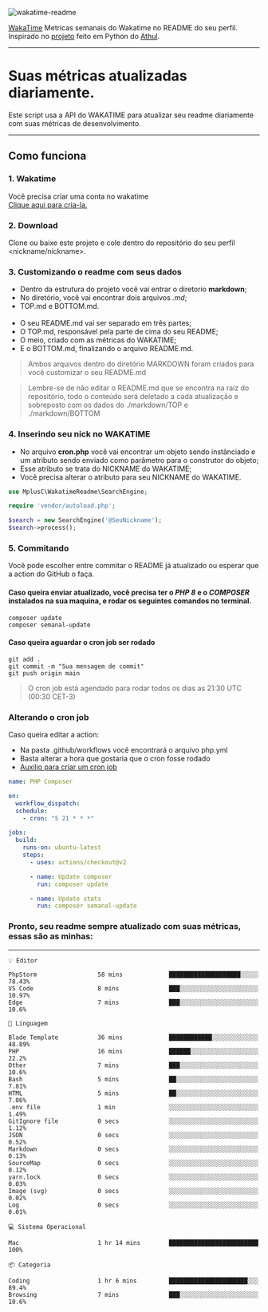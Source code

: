 ![wakatime-readme](https://socialify.git.ci/bymatheus/wakatime-readme/image?description=1&descriptionEditable=M%C3%A9tricas%20semanais%20do%20Wakatime%20no%20seu%20README%20de%20perfil.&font=KoHo&forks=1&language=1&owner=1&pattern=Signal&stargazers=1&theme=Dark)

[WakaTime](https://wakatime.com) Metricas semanais do Wakatime no README do seu perfil. <br>
Inspirado no [projeto](https://github.com/athul/waka-readme) feito em Python do [Athul](https://github.com/athul).
___

# Suas métricas atualizadas diariamente.
Este script usa a API do WAKATIME para atualizar seu readme diariamente com suas métricas de desenvolvimento.

___

## Como funciona

### 1. Wakatime
Você precisa criar uma conta no wakatime <br>
[Clique aqui para cria-la.](https://wakatime.com) 

### 2. Download
Clone ou baixe este projeto e cole dentro do repositório do seu perfil <nickname/nickname>.

### 3. Customizando o readme com seus dados
- Dentro da estrutura do projeto você vai entrar o diretorio **markdown**;  
- No diretório, você vai encontrar dois arquivos *.md*;
- TOP.md e BOTTOM.md.
<br><br>
- O seu README.md vai ser separado em três partes; 
- O TOP.md, responsável pela parte de cima do seu README;
- O meio, criado com as métricas do WAKATIME;
- E o BOTTOM.md, finalizando o arquivo README.md.<br>

> Ambos arquivos dentro do diretório MARKDOWN foram criados para você customizar o seu README.md

> Lembre-se de não editar o README.md que se encontra na raiz do repositório, todo o conteúdo será deletado a cada atualização e sobreposto com os dados do ./markdown/TOP e ./markdown/BOTTOM

### 4. Inserindo seu nick no WAKATIME
- No arquivo **cron.php** você vai encontrar um objeto sendo instânciado e um atributo sendo enviado como parâmetro para o construtor do objeto;
- Esse atributo se trata do NICKNAME do WAKATIME;
- Você precisa alterar o atributo para seu NICKNAME do WAKATIME.

```php
use MplusC\WakatimeReadme\SearchEngine;

require 'vendor/autoload.php';

$search = new SearchEngine('@SeuNickname');
$search->process();
```

### 5. Commitando
Você pode escolher entre commitar o README já atualizado ou esperar que a action do GitHub o faça. <br>

#### Caso queira enviar atualizado, você precisa ter o *PHP 8* e o *COMPOSER* instalados na sua maquina, e rodar os seguintes comandos no terminal.
```composer
composer update
composer semanal-update 
```

#### Caso queira aguardar o cron job ser rodado 
```git 
git add .
git commit -m "Sua mensagem de commit"
git push origin main
```

>O cron job está agendado para rodar todos os dias as 21:30 UTC (00:30 CET-3) 

### Alterando o cron job
Caso queira editar a action:

- Na pasta .github/workflows você encontrará o arquivo php.yml
- Basta alterar a hora que gostaria que o cron fosse rodado
- [Auxilio para criar um cron job](https://crontab.guru)

```yml
name: PHP Composer

on:
  workflow_dispatch:
  schedule:
    - cron: "5 21 * * *"

jobs:
  build:
    runs-on: ubuntu-latest
    steps:
      - uses: actions/checkout@v2

      - name: Update composer
        run: composer update

      - name: Update stats
        run: composer semanal-update
```

### Pronto, seu readme sempre atualizado com suas métricas, essas são as minhas:

___
```text
💡 Editor

PhpStorm                 58 mins             ████████████████████░░░░░     78.43%
VS Code                  8 mins              ███░░░░░░░░░░░░░░░░░░░░░░     10.97%
Edge                     7 mins              ███░░░░░░░░░░░░░░░░░░░░░░      10.6%
```
```text
💬 Linguagem

Blade Template           36 mins             ████████████░░░░░░░░░░░░░     48.89%
PHP                      16 mins             ██████░░░░░░░░░░░░░░░░░░░      22.2%
Other                    7 mins              ███░░░░░░░░░░░░░░░░░░░░░░      10.6%
Bash                     5 mins              ██░░░░░░░░░░░░░░░░░░░░░░░      7.81%
HTML                     5 mins              ██░░░░░░░░░░░░░░░░░░░░░░░      7.06%
.env file                1 min               ░░░░░░░░░░░░░░░░░░░░░░░░░      1.49%
GitIgnore file           0 secs              ░░░░░░░░░░░░░░░░░░░░░░░░░      1.12%
JSON                     0 secs              ░░░░░░░░░░░░░░░░░░░░░░░░░      0.52%
Markdown                 0 secs              ░░░░░░░░░░░░░░░░░░░░░░░░░      0.13%
SourceMap                0 secs              ░░░░░░░░░░░░░░░░░░░░░░░░░      0.12%
yarn.lock                0 secs              ░░░░░░░░░░░░░░░░░░░░░░░░░      0.03%
Image (svg)              0 secs              ░░░░░░░░░░░░░░░░░░░░░░░░░      0.02%
Log                      0 secs              ░░░░░░░░░░░░░░░░░░░░░░░░░      0.01%
```
```text
💻 Sistema Operacional

Mac                      1 hr 14 mins        █████████████████████████       100%
```
```text
📦 Categoria

Coding                   1 hr 6 mins         ██████████████████████░░░      89.4%
Browsing                 7 mins              ███░░░░░░░░░░░░░░░░░░░░░░      10.6%
```
